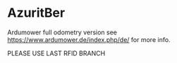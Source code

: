 # AzuritBer
Ardumower full odometry version
see https://www.ardumower.de/index.php/de/ for more info.

PLEASE USE LAST RFID BRANCH
